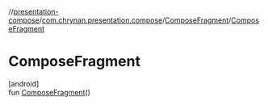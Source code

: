 //[presentation-compose](../../../index.md)/[com.chrynan.presentation.compose](../index.md)/[ComposeFragment](index.md)/[ComposeFragment](-compose-fragment.md)

# ComposeFragment

[android]\
fun [ComposeFragment](-compose-fragment.md)()
